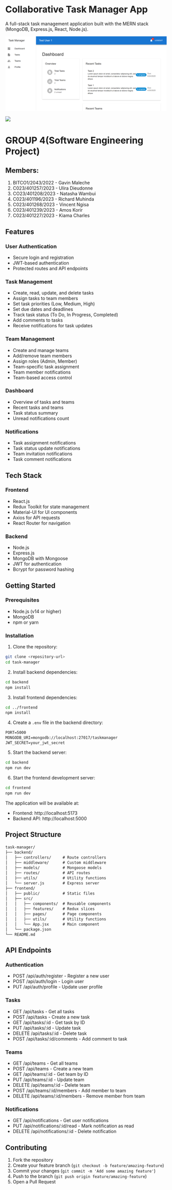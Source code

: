 # Collaborative Task Manager App

A full-stack task management application built with the MERN stack (MongoDB, Express.js, React, Node.js).

![Dashboard](image/dashboard.png)

[![](https://mermaid.ink/img/pako:eNqlVd9vmzAQ_leQn7otjSBb0463tX2a1GlSs5eNqfLwjVjBNrLN0izK_76zgY4AIUzzAxx35----2G8J6liQGKS5tSYe04zTUUiA1xeE3wxoIN9pXHrzaPVXGbBE2d9paQC-loQlOd9dYHwW6UHYLTK2zD31EKQasAX-2BbBkFtuv5cw1w0eK9aHhnYR55JYB-3dqU2IC9q6yGR7SxX1GwmZ2m5zQfSZGBSzQvLlewbjaW2NANF0FxpbnfddFkJ7t1Su0Z8-x4gW5_QSrVsK6AisNB0zuvulBAgLW5JK8l0wJqS3u7O1LpbKxfs_yZiuFQPIH74HIUXhvkq_W9sK9Ajvh6sxMfY5HVg6mpOnxF4tmdCTiD_SVn-k6fUFep8aB9EQ8oLjlQHOO2KgV6kStpj91uFVaASoWgb3p8RDbnj6-Tu_DWm4zEczdIzTkiUkODyEoVwPn-Nso8U17vMFNfuqTjl7XhOA67nJg74uF8zGHGwxXN8BvSon7HrFfBfbk-1y9M7XQ5sFOXSDPtGHdprakZBe1Sq5qkXLi7oWLp_Awx7ngpAZiTTnJHY6hJmRIDG6wE_iZ_vhNg14C-DxCgyqjcJSeQB9xRUflVKNNu0KrN181EWDLHry-vFAyQDfadKaUkcXS89BIn35JnE4TzEFYWL5c27xeLqarl8H92Eb2dkh7bDjPz2kWSZ5zMCjONP56G-Jd3r8AfMvhxP?type=png)](https://mermaid.live/edit#pako:eNqlVd9vmzAQ_leQn7otjSBb0463tX2a1GlSs5eNqfLwjVjBNrLN0izK_76zgY4AIUzzAxx35----2G8J6liQGKS5tSYe04zTUUiA1xeE3wxoIN9pXHrzaPVXGbBE2d9paQC-loQlOd9dYHwW6UHYLTK2zD31EKQasAX-2BbBkFtuv5cw1w0eK9aHhnYR55JYB-3dqU2IC9q6yGR7SxX1GwmZ2m5zQfSZGBSzQvLlewbjaW2NANF0FxpbnfddFkJ7t1Su0Z8-x4gW5_QSrVsK6AisNB0zuvulBAgLW5JK8l0wJqS3u7O1LpbKxfs_yZiuFQPIH74HIUXhvkq_W9sK9Ajvh6sxMfY5HVg6mpOnxF4tmdCTiD_SVn-k6fUFep8aB9EQ8oLjlQHOO2KgV6kStpj91uFVaASoWgb3p8RDbnj6-Tu_DWm4zEczdIzTkiUkODyEoVwPn-Nso8U17vMFNfuqTjl7XhOA67nJg74uF8zGHGwxXN8BvSon7HrFfBfbk-1y9M7XQ5sFOXSDPtGHdprakZBe1Sq5qkXLi7oWLp_Awx7ngpAZiTTnJHY6hJmRIDG6wE_iZ_vhNg14C-DxCgyqjcJSeQB9xRUflVKNNu0KrN181EWDLHry-vFAyQDfadKaUkcXS89BIn35JnE4TzEFYWL5c27xeLqarl8H92Eb2dkh7bDjPz2kWSZ5zMCjONP56G-Jd3r8AfMvhxP)

# GROUP 4(Software Engineering Project)

## Members:

1. BITCO1/2043/2022 - Gavin Maleche 
2. C023/401257/2023 - Ulira Dieudonne 
3. CO23/401208/2023 - Natasha Wambui 
4. C023/401196/2023 - Richard Muhinda               
5. C023/401268/2023 - Vincent Ngisa
6. C023/401239/2023 - Amos Korir 
7. C023/401227/2023 - Kiama Charles


## Features

### User Authentication
- Secure login and registration
- JWT-based authentication
- Protected routes and API endpoints

### Task Management
- Create, read, update, and delete tasks
- Assign tasks to team members
- Set task priorities (Low, Medium, High)
- Set due dates and deadlines
- Track task status (To Do, In Progress, Completed)
- Add comments to tasks
- Receive notifications for task updates

### Team Management
- Create and manage teams
- Add/remove team members
- Assign roles (Admin, Member)
- Team-specific task assignment
- Team member notifications
- Team-based access control

### Dashboard
- Overview of tasks and teams
- Recent tasks and teams
- Task status summary
- Unread notifications count

### Notifications
- Task assignment notifications
- Task status update notifications
- Team invitation notifications
- Task comment notifications

## Tech Stack

### Frontend
- React.js
- Redux Toolkit for state management
- Material-UI for UI components
- Axios for API requests
- React Router for navigation

### Backend
- Node.js
- Express.js
- MongoDB with Mongoose
- JWT for authentication
- Bcrypt for password hashing

## Getting Started

### Prerequisites
- Node.js (v14 or higher)
- MongoDB
- npm or yarn

### Installation

1. Clone the repository:
```bash
git clone <repository-url>
cd task-manager
```

2. Install backend dependencies:
```bash
cd backend
npm install
```

3. Install frontend dependencies:
```bash
cd ../frontend
npm install
```

4. Create a `.env` file in the backend directory:
```env
PORT=5000
MONGODB_URI=mongodb://localhost:27017/taskmanager
JWT_SECRET=your_jwt_secret
```

5. Start the backend server:
```bash
cd backend
npm run dev
```

6. Start the frontend development server:
```bash
cd frontend
npm run dev
```

The application will be available at:
- Frontend: http://localhost:5173
- Backend API: http://localhost:5000

## Project Structure

```
task-manager/
├── backend/
│   ├── controllers/     # Route controllers
│   ├── middleware/      # Custom middleware
│   ├── models/          # Mongoose models
│   ├── routes/          # API routes
│   ├── utils/           # Utility functions
│   └── server.js        # Express server
├── frontend/
│   ├── public/          # Static files
│   ├── src/
│   │   ├── components/  # Reusable components
│   │   ├── features/    # Redux slices
│   │   ├── pages/       # Page components
│   │   ├── utils/       # Utility functions
│   │   └── App.jsx      # Main component
│   └── package.json
└── README.md
```

## API Endpoints

### Authentication
- POST /api/auth/register - Register a new user
- POST /api/auth/login - Login user
- PUT /api/auth/profile - Update user profile

### Tasks
- GET /api/tasks - Get all tasks
- POST /api/tasks - Create a new task
- GET /api/tasks/:id - Get task by ID
- PUT /api/tasks/:id - Update task
- DELETE /api/tasks/:id - Delete task
- POST /api/tasks/:id/comments - Add comment to task

### Teams
- GET /api/teams - Get all teams
- POST /api/teams - Create a new team
- GET /api/teams/:id - Get team by ID
- PUT /api/teams/:id - Update team
- DELETE /api/teams/:id - Delete team
- POST /api/teams/:id/members - Add member to team
- DELETE /api/teams/:id/members - Remove member from team

### Notifications
- GET /api/notifications - Get user notifications
- PUT /api/notifications/:id/read - Mark notification as read
- DELETE /api/notifications/:id - Delete notification

## Contributing

1. Fork the repository
2. Create your feature branch (`git checkout -b feature/amazing-feature`)
3. Commit your changes (`git commit -m 'Add some amazing feature'`)
4. Push to the branch (`git push origin feature/amazing-feature`)
5. Open a Pull Request

